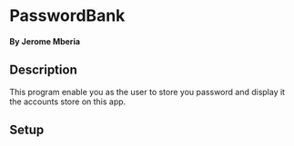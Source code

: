 # PasswordBank

#### By Jerome Mberia

## Description
This program enable you as the user to store you password and display it the accounts store on this app.

## Setup
